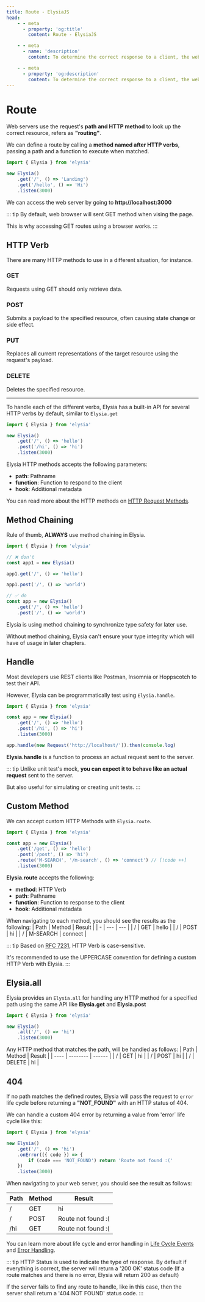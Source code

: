 ```yaml
---
title: Route - ElysiaJS
head:
    - - meta
      - property: 'og:title'
        content: Route - ElysiaJS

    - - meta
      - name: 'description'
        content: To determine the correct response to a client, the web server uses path and HTTP method to look up for the correct resource. This process is known as "routing". We can define a route by calling a method named after an HTTP verb like `Elysia.get`, `Elysia.post` passing a path and a function to execute when matched.

    - - meta
      - property: 'og:description'
        content: To determine the correct response to a client, the web server uses path and HTTP method to look up for the correct resource. This process is known as "routing". We can define a route by calling a method named after an HTTP verb like `Elysia.get`, `Elysia.post` passing a path and a function to execute when matched.
---
```


<script setup>
import Playground from '../../components/nearl/playground.vue'
import { Elysia } from 'elysia'

const demo1 = new Elysia()
    .get('/', () => 'hello')
    .post('/hi', () => 'hi')

const demo2 = new Elysia()
    .get('/', () => 'hello')
    .post('/hi', () => 'world')

const demo3 = new Elysia()
    .get('/get', () => 'hello')
    .post('/post', () => 'hi')
    .route('M-SEARCH', '/m-search', () => 'connect') 

const demo4 = new Elysia()
    .get('/', () => 'hello')
    .post('/', () => 'hello')
    .delete('/', () => 'hello')

const demo5 = new Elysia()
    .get('/', () => 'hello')
    .post('/', () => 'hello')
    .get('/hi', ({ error }) => error(404))
</script>

# Route

Web servers use the request's **path and HTTP method** to look up the correct resource, refers as **"routing"**.

We can define a route by calling a **method named after HTTP verbs**, passing a path and a function to execute when matched.

```typescript twoslash
import { Elysia } from 'elysia'

new Elysia()
    .get('/', () => 'Landing')
    .get('/hello', () => 'Hi')
    .listen(3000)
```

We can access the web server by going to **http://localhost:3000**

<Playground :elysia="demo1" />

::: tip
By default, web browser will sent GET method when vising the page.

This is why accessing GET routes using a browser works.
:::

## HTTP Verb

There are many HTTP methods to use in a different situation, for instance.

### GET

Requests using GET should only retrieve data.

### POST

Submits a payload to the specified resource, often causing state change or side effect.

### PUT

Replaces all current representations of the target resource using the request's payload.

### DELETE

Deletes the specified resource.

---

To handle each of the different verbs, Elysia has a built-in API for several HTTP verbs by default, similar to `Elysia.get`

```typescript twoslash
import { Elysia } from 'elysia'

new Elysia()
    .get('/', () => 'hello')
    .post('/hi', () => 'hi')
    .listen(3000)
```

<Playground :elysia="demo2" />

Elysia HTTP methods accepts the following parameters:

-   **path**: Pathname
-   **function**: Function to respond to the client
-   **hook**: Additional metadata

You can read more about the HTTP methods on [HTTP Request Methods](https://developer.mozilla.org/en-US/docs/Web/HTTP/Methods).

## Method Chaining
Rule of thumb, **ALWAYS** use method chaining in Elysia.

```typescript twoslash
import { Elysia } from 'elysia'

// ❌ don't
const app1 = new Elysia()

app1.get('/', () => 'hello')

app1.post('/', () => 'world')

// ✅ do
const app = new Elysia()
    .get('/', () => 'hello')
    .post('/', () => 'world')
```

Elysia is using method chaining to synchronize type safety for later use.

Without method chaining, Elysia can't ensure your type integrity which will have of usage in later chapters.

## Handle

Most developers use REST clients like Postman, Insomnia or Hoppscotch to test their API.

However, Elysia can be programmatically test using `Elysia.handle`.

```typescript twoslash
import { Elysia } from 'elysia'

const app = new Elysia()
    .get('/', () => 'hello')
    .post('/hi', () => 'hi')
    .listen(3000)

app.handle(new Request('http://localhost/')).then(console.log)
```

**Elysia.handle** is a function to process an actual request sent to the server.

::: tip
Unlike unit test's mock, **you can expect it to behave like an actual request** sent to the server.

But also useful for simulating or creating unit tests.
:::

## Custom Method

We can accept custom HTTP Methods with `Elysia.route`.

```typescript twoslash
import { Elysia } from 'elysia'

const app = new Elysia()
    .get('/get', () => 'hello')
    .post('/post', () => 'hi')
    .route('M-SEARCH', '/m-search', () => 'connect') // [!code ++]
    .listen(3000)
```

<Playground :elysia="demo3" />

**Elysia.route** accepts the following:

-   **method**: HTTP Verb
-   **path**: Pathname
-   **function**: Function to response to the client
-   **hook**: Additional metadata

When navigating to each method, you should see the results as the following:
| Path | Method | Result |
| - | --- | --- |
| / | GET | hello |
| / | POST | hi |
| / | M-SEARCH | connect |

::: tip
Based on [RFC 7231](https://www.rfc-editor.org/rfc/rfc7231#section-4.1), HTTP Verb is case-sensitive.

It's recommended to use the UPPERCASE convention for defining a custom HTTP Verb with Elysia.
:::

## Elysia.all

Elysia provides an `Elysia.all` for handling any HTTP method for a specified path using the same API like **Elysia.get** and **Elysia.post**

```typescript twoslash
import { Elysia } from 'elysia'

new Elysia()
    .all('/', () => 'hi')
    .listen(3000)
```

<Playground :elysia="demo4" />

Any HTTP method that matches the path, will be handled as follows:
| Path | Method | Result |
| ---- | -------- | ------ |
| / | GET | hi |
| / | POST | hi |
| / | DELETE | hi |

## 404

If no path matches the defined routes, Elysia will pass the request to `error` life cycle before returning a **"NOT_FOUND"** with an HTTP status of 404.

We can handle a custom 404 error by returning a value from 'error` life cycle like this:

```typescript twoslash
import { Elysia } from 'elysia'

new Elysia()
    .get('/', () => 'hi')
    .onError(({ code }) => {
        if (code === 'NOT_FOUND') return 'Route not found :('
    })
    .listen(3000)
```

<Playground :elysia="demo5" />

When navigating to your web server, you should see the result as follows:

| Path | Method | Result              |
| ---- | ------ | ------------------- |
| /    | GET    | hi                  |
| /    | POST   | Route not found :\( |
| /hi  | GET    | Route not found :\( |

You can learn more about life cycle and error handling in [Life Cycle Events](/essential/life-cycle#events) and [Error Handling](/life-cycle/on-error).

::: tip
HTTP Status is used to indicate the type of response. By default if everything is correct, the server will return a '200 OK' status code (If a route matches and there is no error, Elysia will return 200 as default)

If the server fails to find any route to handle, like in this case, then the server shall return a '404 NOT FOUND' status code.
:::
